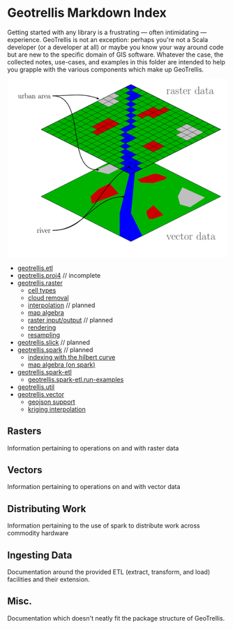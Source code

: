 # Geotrellis Markdown Index

Getting started with any library is a frustrating — often intimidating —
experience. GeoTrellis is not an exception: perhaps you're not a Scala
developer (or a developer at all) or maybe you know your way around code
but are new to the specific domain of GIS software. Whatever the case,
the collected notes, use-cases, and examples in this folder are intended
to help you grapple with the various components which make up
GeoTrellis.

![Raster vs Vector](./img/596px-Raster_vector_tikz.png)

- [geotrellis.etl](etl/etl-intro.md)
- [geotrellis.proj4](proj4/proj4-intro.md) // incomplete
- [geotrellis.raster](raster/raster-intro.md)
  - [cell types](raster/celltype.md)
  - [cloud removal](raster/cloud-removal.md)
  - [interpolation](raster/interpolation.md) // planned
  - [map algebra](raster/map-algebra.md)
  - [raster input/output](raster/raster-io.md) // planned
  - [rendering](raster/rendering.md)
  - [resampling](raster/resampling.md)
- [geotrellis.slick](spark/slick-intro.md) // planned
- [geotrellis.spark](spark/spark-intro.md) // planned
  - [indexing with the hilbert curve](spark/hilbert-index.md)
  - [map algebra (on spark)](spark/map-algebra.md)
- [geotrellis.spark-etl](spark-etl/spark-intro.md)
  - [geotrellis.spark-etl.run-examples](spark-etl/spark-etl-run-examples.md)
- [geotrellis.util](util/util-intro.md)
- [geotrellis.vector](vector/vector-intro.md)
  - [geojson support](vector/geojson-support.md)
  - [kriging interpolation](vector/kriging-interpolation.md)



## Rasters

Information pertaining to operations on and with raster data

## Vectors

Information pertaining to operations on and with vector data

## Distributing Work

Information pertaining to the use of spark to distribute work across
commodity hardware

## Ingesting Data

Documentation around the provided ETL (extract, transform, and
load) facilities and their extension.

## Misc.

Documentation which doesn't neatly fit the package structure of
GeoTrellis.
